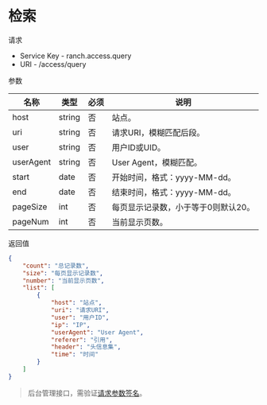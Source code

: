 # 检索

请求
- Service Key - ranch.access.query
- URI - /access/query

参数

|名称|类型|必须|说明|
|---|---|---|---|
|host|string|否|站点。|
|uri|string|否|请求URI，模糊匹配后段。|
|user|string|否|用户ID或UID。|
|userAgent|string|否|User Agent，模糊匹配。|
|start|date|否|开始时间，格式：yyyy-MM-dd。|
|end|date|否|结束时间，格式：yyyy-MM-dd。|
|pageSize|int|否|每页显示记录数，小于等于0则默认20。|
|pageNum|int|否|当前显示页数。|


返回值
```json
{
    "count": "总记录数",
    "size": "每页显示记录数",
    "number": "当前显示页数",
    "list": [
        {
            "host": "站点",
            "uri": "请求URI",
            "user": "用户ID",
            "ip": "IP",
            "userAgent": "User Agent",
            "referer": "引用",
            "header": "头信息集",
            "time": "时间"
        }
    ]
}
```

> 后台管理接口，需验证[请求参数签名](https://github.com/heisedebaise/tephra/blob/master/tephra-ctrl/doc/sign.md)。
